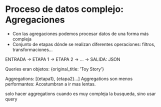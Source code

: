 # Proceso de datos complejo: Agregaciones

- Con las agregaciones podemos procesar datos de una forma más compleja
- Conjunto de etapas dónde se realizan diferentes operaciones: filtros, transformaciones...

ENTRADA -> ETAPA 1 -> ETAPA 2 -> ... -> SALIDA: JSON

Queries eran objetos: {original_title: 'Toy Story'}

Aggregations: [{etapa1}, {etapa2}...]
Aggregations son menos performantes: Acostumbran a ir mas lentas.

solo hacer aggregations cuando es muy compleja la busqueda, sino usar query
